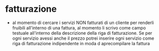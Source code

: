# fatturazione


- al momento di cercare i servizi NON fatturati di un cliente per renderli fruibili all'interno di una fattura, al momento li scrivo come campo testuale all'interno della descrizione della riga di fatturazione. Se per ogni servizio avessi anche il prezzo potrei inserire ogni servizio come riga di fatturazione indipendente in moda d aprecompilare la fattura


